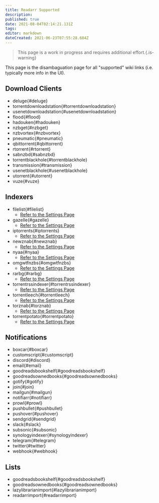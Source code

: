 ```yaml
---
title: Readarr Supported
description: 
published: true
date: 2021-08-04T02:14:21.131Z
tags: 
editor: markdown
dateCreated: 2021-06-23T07:55:28.684Z
---
```


> This page is a work in progress and requires additional effort.{.is-warning}

This page is the disambaguation page for all "supported" wiki links (i.e. typically more info in the UI).

## Download Clients

- deluge{#deluge}
- torrentdownloadstation{#torrentdownloadstation}
- usenetdownloadstation{#usenetdownloadstation}
- flood{#flood}
- hadouken{#hadouken}
- nzbget{#nzbget}
- nzbvortex{#nzbvortex}
- pneumatic{#pneumatic}
- qbittorrent{#qbittorrent}
- rtorrent{#rtorrent}
- sabnzbd{#sabnzbd}
- torrentblackhole{#torrentblackhole}
- transmission{#transmission}
- usenetblackhole{#usenetblackhole}
- utorrent{#utorrent}
- vuze{#vuze}

## Indexers

- filelist{#filelist}
  - [Refer to the Settings Page](/readarr/settings#indexer-settings)
- gazelle{#gazelle}
  - [Refer to the Settings Page](/readarr/settings#indexer-settings)
- iptorrents{#iptorrents}
  - [Refer to the Settings Page](/readarr/settings#indexer-settings)
- newznab{#newznab}
  - [Refer to the Settings Page](/readarr/settings#indexer-settings)
- nyaa{#nyaa}
  - [Refer to the Settings Page](/readarr/settings#indexer-settings)
- omgwtfnzbs{#omgwtfnzbs}
  - [Refer to the Settings Page](/readarr/settings#indexer-settings)
- rarbg{#rarbg}
  - [Refer to the Settings Page](/readarr/settings#indexer-settings)
- torrentrssindexer{#torrentrssindexer}
  - [Refer to the Settings Page](/readarr/settings#indexer-settings)
- torrentleech{#torrentleech}
  - [Refer to the Settings Page](/readarr/settings#indexer-settings)
- torznab{#torznab}
  - [Refer to the Settings Page](/readarr/settings#indexer-settings)
- torrentpotato{#torrentpotato}
  - [Refer to the Settings Page](/readarr/settings#indexer-settings)

## Notifications

- boxcar{#boxcar}
- customscript{#customscript}
- discord{#discord}
- email{#email}
- goodreadsbookshelf{#goodreadsbookshelf}
- goodreadsownedbooks{#goodreadsownedbooks}
- gotify{#gotify}
- join{#join}
- mailgun{#mailgun}
- notifiarr{#notifiarr}
- prowl{#prowl}
- pushbullet{#pushbullet}
- pushover{#pushover}
- sendgrid{#sendgrid}
- slack{#slack}
- subsonic{#subsonic}
- synologyindexer{#synologyindexer}
- telegram{#telegram}
- twitter{#twitter}
- webhook{#webhook}

## Lists

- goodreadsbookshelf{#goodreadsbookshelf}
- goodreadsownedbooks{#goodreadsownedbooks}
- lazylibrarianimport{#lazylibrarianimport}
- readarrimport{#readarrimport}
